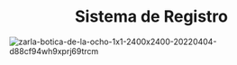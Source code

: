 <h1 align="center">Sistema de Registro</h1>


![zarla-botica-de-la-ocho-1x1-2400x2400-20220404-d88cf94wh9xprj69trcm](https://github.com/user-attachments/assets/b2a75330-a6b4-4812-bdf0-60be6b9fca00)

  
